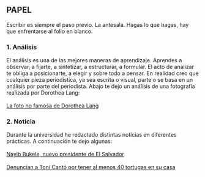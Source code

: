 ## PAPEL
Escribir es siempre el paso previo. La antesala. Hagas lo que hagas, hay que enfrentarse al folio en blanco. 

### 1. Análisis 
El análisis es una de las mejores maneras de aprendizaje. Aprendes a observar, a fijarte, a sintetizar, a estructurar, a formular. El acto de analizar te obliga a posicionarte, a elegir y sobre todo a pensar. En realidad creo que cualquier pieza periodística, ya sea escrita o visual, parte o se basa en un análisis por parte del periodista. Abajo te dejo un análisis de una fotografía realizada por Dorothea Lang:
<br><br>
<a href="https://medium.com/@adrianlopezsoler/la-foto-no-famosa-de-dorothea-lange-1f85b0c3e439" target="_blank">La foto no famosa de Dorothea Lang</a>

### 2. Noticia
Durante la universidad he redactado distintas noticias en diferentes prácticas. A continuación te dejo algunas:
<br><br>
<a href="https://medium.com/@adrianlopezsoler/nayib-bukele-hace-historia-en-el-salvador-al-romper-con-el-bipartidismo-y-convertirse-en-el-nuevo-2178365314a2" target="_blank">Nayib Bukele, nuevo presidente de El Salvador</a>
<br><br>
<a href="https://medium.com/@adrianlopezsoler/denuncian-a-toni-cant%C3%B3-por-tener-al-menos-40-tortugas-en-su-casa-d1cb1b0de8b9" target="_blank">Denuncian a Toni Cantó por tener al menos 40 tortugas en su casa</a>
